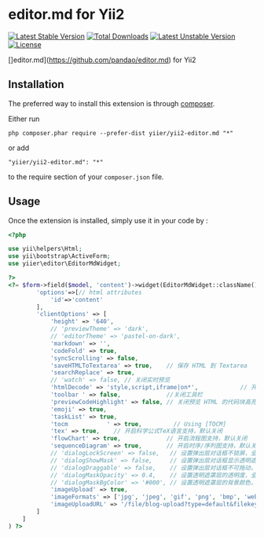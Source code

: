 editor.md for Yii2
==================

[![Latest Stable Version](https://poser.pugx.org/yiier/yii2-editor.md/v/stable)](https://packagist.org/packages/yiier/yii2-editor.md) 
[![Total Downloads](https://poser.pugx.org/yiier/yii2-editor.md/downloads)](https://packagist.org/packages/yiier/yii2-editor.md) 
[![Latest Unstable Version](https://poser.pugx.org/yiier/yii2-editor.md/v/unstable)](https://packagist.org/packages/yiier/yii2-editor.md) 
[![License](https://poser.pugx.org/yiier/yii2-editor.md/license)](https://packagist.org/packages/yiier/yii2-editor.md)

[]editor.md](https://github.com/pandao/editor.md) for Yii2

Installation
------------

The preferred way to install this extension is through [composer](http://getcomposer.org/download/).

Either run

```
php composer.phar require --prefer-dist yiier/yii2-editor.md "*"
```

or add

```
"yiier/yii2-editor.md": "*"
```

to the require section of your `composer.json` file.


Usage
-----

Once the extension is installed, simply use it in your code by  :

```php
<?php

use yii\helpers\Html;
use yii\bootstrap\ActiveForm;
use yiier\editor\EditorMdWidget;

?>
<?= $form->field($model, 'content')->widget(EditorMdWidget::className(), [
        'options'=>[// html attributes
            'id'=>'content'
        ],
        'clientOptions' => [
            'height' => '640',
            // 'previewTheme' => 'dark',
            // 'editorTheme' => 'pastel-on-dark',
            'markdown' => '',
            'codeFold' => true,
            'syncScrolling' => false,
            'saveHTMLToTextarea' => true,    // 保存 HTML 到 Textarea
            'searchReplace' => true,
            // 'watch' => false, // 关闭实时预览
            'htmlDecode' => 'style,script,iframe|on*',            // 开启 HTML 标签解析，为了安全性，默认不开启
            'toolbar ' => false,             //关闭工具栏
            'previewCodeHighlight' => false, // 关闭预览 HTML 的代码块高亮，默认开启
            'emoji' => true,
            'taskList' => true,
            'tocm           ' => true,         // Using [TOCM]
            'tex' => true,    // 开启科学公式TeX语言支持，默认关闭
            'flowChart' => true,             // 开启流程图支持，默认关闭
            'sequenceDiagram' => true,       // 开启时序/序列图支持，默认关闭,
            // 'dialogLockScreen' => false,   // 设置弹出层对话框不锁屏，全局通用，默认为true
            // 'dialogShowMask' => false,     // 设置弹出层对话框显示透明遮罩层，全局通用，默认为true
            // 'dialogDraggable' => false,    // 设置弹出层对话框不可拖动，全局通用，默认为true
            // 'dialogMaskOpacity' => 0.4,    // 设置透明遮罩层的透明度，全局通用，默认值为0.1
            // 'dialogMaskBgColor' => '#000', // 设置透明遮罩层的背景颜色，全局通用，默认为#fff
            'imageUpload' => true,
            'imageFormats' => ['jpg', 'jpeg', 'gif', 'png', 'bmp', 'webp'],
            'imageUploadURL' => '/file/blog-upload?type=default&filekey=editormd-image-file',
        ]
    ]
) ?>

```